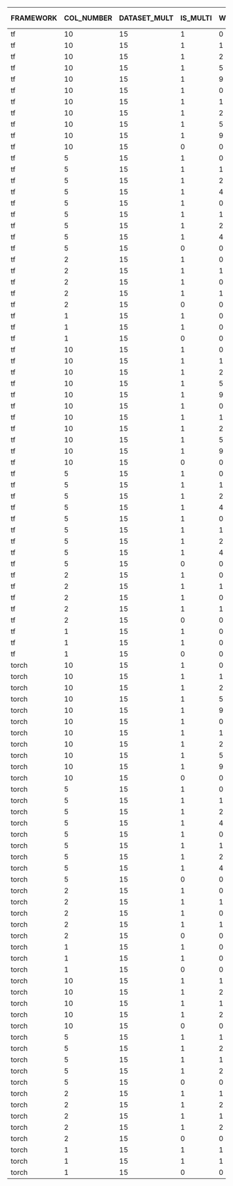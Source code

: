 | FRAMEWORK | COL_NUMBER | DATASET_MULT | IS_MULTI | WORKERS | GPU | MODE | REAL TIME | USER TIME | SYS TIME |
|-----------|------------|--------------|----------|---------|-----|------|-----------|-----------|----------|
| tf | 10 | 15 | 1 | 0 | 0 | p=c | 375,92 | 1650,71 | 559,13 |
| tf | 10 | 15 | 1 | 1 | 0 | p=c | 375,79 | 1651,44 | 557,25 |
| tf | 10 | 15 | 1 | 2 | 0 | p=c | 376,95 | 1640,79 | 562,19 |
| tf | 10 | 15 | 1 | 5 | 0 | p=c | 378,48 | 1633,50 | 563,74 |
| tf | 10 | 15 | 1 | 9 | 0 | p=c | 379,79 | 1650,59 | 571,14 |
| tf | 10 | 15 | 1 | 0 | 0 | p=c*r | 380,01 | 1651,37 | 568,48 |
| tf | 10 | 15 | 1 | 1 | 0 | p=c*r | 379,74 | 1646,64 | 571,41 |
| tf | 10 | 15 | 1 | 2 | 0 | p=c*r | 380,45 | 1648,98 | 569,50 |
| tf | 10 | 15 | 1 | 5 | 0 | p=c*r | 380,10 | 1654,54 | 567,82 |
| tf | 10 | 15 | 1 | 9 | 0 | p=c*r | 381,28 | 1653,89 | 573,48 |
| tf | 10 | 15 | 0 | 0 | 0 | p=c*r | 426,83 | 1563,19 | 243,24 |
| tf | 5 | 15 | 1 | 0 | 0 | p=c | 262,80 | 1398,94 | 361,57 |
| tf | 5 | 15 | 1 | 1 | 0 | p=c | 263,03 | 1396,75 | 360,00 |
| tf | 5 | 15 | 1 | 2 | 0 | p=c | 261,82 | 1392,07 | 357,71 |
| tf | 5 | 15 | 1 | 4 | 0 | p=c | 261,64 | 1383,59 | 357,32 |
| tf | 5 | 15 | 1 | 0 | 0 | p=c*r | 261,46 | 1388,17 | 360,87 |
| tf | 5 | 15 | 1 | 1 | 0 | p=c*r | 263,69 | 1393,35 | 359,52 |
| tf | 5 | 15 | 1 | 2 | 0 | p=c*r | 263,53 | 1391,81 | 364,90 |
| tf | 5 | 15 | 1 | 4 | 0 | p=c*r | 262,01 | 1385,22 | 364,54 |
| tf | 5 | 15 | 0 | 0 | 0 | p=c*r | 416,72 | 1536,02 | 238,88 |
| tf | 2 | 15 | 1 | 0 | 0 | p=c | 305,39 | 1556,63 | 312,91 |
| tf | 2 | 15 | 1 | 1 | 0 | p=c | 303,38 | 1557,49 | 308,89 |
| tf | 2 | 15 | 1 | 0 | 0 | p=c*r | 304,59 | 1555,95 | 308,62 |
| tf | 2 | 15 | 1 | 1 | 0 | p=c*r | 303,21 | 1554,53 | 304,89 |
| tf | 2 | 15 | 0 | 0 | 0 | p=c*r | 413,99 | 1538,92 | 236,02 |
| tf | 1 | 15 | 1 | 0 | 0 | p=c | 459,44 | 1559,04 | 264,27 |
| tf | 1 | 15 | 1 | 0 | 0 | p=c*r | 456,74 | 1554,51 | 264,29 |
| tf | 1 | 15 | 0 | 0 | 0 | p=c*r | 408,46 | 1523,19 | 229,28 |
| tf | 10 | 15 | 1 | 0 | 1 | p=c | 381,26 | 1651,82 | 572,91 |
| tf | 10 | 15 | 1 | 1 | 1 | p=c | 379,44 | 1633,20 | 564,32 |
| tf | 10 | 15 | 1 | 2 | 1 | p=c | 384,87 | 1639,08 | 570,54 |
| tf | 10 | 15 | 1 | 5 | 1 | p=c | 360,06 | 1487,72 | 513,87 |
| tf | 10 | 15 | 1 | 9 | 1 | p=c | 356,76 | 1477,99 | 508,14 |
| tf | 10 | 15 | 1 | 0 | 1 | p=c*r | 358,53 | 1512,22 | 513,84 |
| tf | 10 | 15 | 1 | 1 | 1 | p=c*r | 350,99 | 1432,05 | 496,03 |
| tf | 10 | 15 | 1 | 2 | 1 | p=c*r | 356,04 | 1480,05 | 502,19 |
| tf | 10 | 15 | 1 | 5 | 1 | p=c*r | 351,79 | 1434,04 | 497,49 |
| tf | 10 | 15 | 1 | 9 | 1 | p=c*r | 358,40 | 1497,43 | 510,11 |
| tf | 10 | 15 | 0 | 0 | 1 | p=c*r | 405,14 | 1423,20 | 190,97 |
| tf | 5 | 15 | 1 | 0 | 1 | p=c | 256,83 | 1274,32 | 338,39 |
| tf | 5 | 15 | 1 | 1 | 1 | p=c | 263,38 | 1324,72 | 353,14 |
| tf | 5 | 15 | 1 | 2 | 1 | p=c | 264,56 | 1308,89 | 351,02 |
| tf | 5 | 15 | 1 | 4 | 1 | p=c | 265,18 | 1312,90 | 350,10 |
| tf | 5 | 15 | 1 | 0 | 1 | p=c*r | 265,01 | 1307,85 | 351,54 |
| tf | 5 | 15 | 1 | 1 | 1 | p=c*r | 258,71 | 1238,52 | 335,80 |
| tf | 5 | 15 | 1 | 2 | 1 | p=c*r | 257,46 | 1220,17 | 334,30 |
| tf | 5 | 15 | 1 | 4 | 1 | p=c*r | 265,83 | 1315,36 | 353,82 |
| tf | 5 | 15 | 0 | 0 | 1 | p=c*r | 421,51 | 1515,79 | 229,63 |
| tf | 2 | 15 | 1 | 0 | 1 | p=c | 315,58 | 1542,36 | 310,63 |
| tf | 2 | 15 | 1 | 1 | 1 | p=c | 314,69 | 1538,88 | 313,60 |
| tf | 2 | 15 | 1 | 0 | 1 | p=c*r | 313,60 | 1538,97 | 309,14 |
| tf | 2 | 15 | 1 | 1 | 1 | p=c*r | 314,76 | 1541,01 | 307,52 |
| tf | 2 | 15 | 0 | 0 | 1 | p=c*r | 426,95 | 1531,86 | 238,00 |
| tf | 1 | 15 | 1 | 0 | 1 | p=c | 466,18 | 1537,51 | 264,40 |
| tf | 1 | 15 | 1 | 0 | 1 | p=c*r | 466,99 | 1541,35 | 264,79 |
| tf | 1 | 15 | 0 | 0 | 1 | p=c*r | 423,95 | 1517,26 | 236,06 |
| torch | 10 | 15 | 1 | 0 | 1 | p=c | 343,96 | 598,37 | 333,53 |
| torch | 10 | 15 | 1 | 1 | 1 | p=c | 348,90 | 599,75 | 343,95 |
| torch | 10 | 15 | 1 | 2 | 1 | p=c | 343,31 | 598,92 | 340,04 |
| torch | 10 | 15 | 1 | 5 | 1 | p=c | 342,44 | 597,60 | 337,00 |
| torch | 10 | 15 | 1 | 9 | 1 | p=c | 333,75 | 579,41 | 324,12 |
| torch | 10 | 15 | 1 | 0 | 1 | p=c*r | 328,94 | 576,70 | 320,12 |
| torch | 10 | 15 | 1 | 1 | 1 | p=c*r | 344,02 | 596,51 | 341,74 |
| torch | 10 | 15 | 1 | 2 | 1 | p=c*r | 344,03 | 598,51 | 341,87 |
| torch | 10 | 15 | 1 | 5 | 1 | p=c*r | 342,81 | 595,00 | 340,75 |
| torch | 10 | 15 | 1 | 9 | 1 | p=c*r | 343,95 | 597,45 | 341,60 |
| torch | 10 | 15 | 0 | 0 | 1 | p=c*r | 419,89 | 416,18 | 8,41 |
| torch | 5 | 15 | 1 | 0 | 1 | p=c | 250,89 | 490,13 | 177,92 |
| torch | 5 | 15 | 1 | 1 | 1 | p=c | 250,79 | 488,29 | 176,31 |
| torch | 5 | 15 | 1 | 2 | 1 | p=c | 251,69 | 488,19 | 177,41 |
| torch | 5 | 15 | 1 | 4 | 1 | p=c | 250,55 | 488,03 | 177,82 |
| torch | 5 | 15 | 1 | 0 | 1 | p=c*r | 250,08 | 485,73 | 177,69 |
| torch | 5 | 15 | 1 | 1 | 1 | p=c*r | 250,88 | 487,82 | 178,13 |
| torch | 5 | 15 | 1 | 2 | 1 | p=c*r | 250,50 | 491,00 | 177,76 |
| torch | 5 | 15 | 1 | 4 | 1 | p=c*r | 251,36 | 490,16 | 177,51 |
| torch | 5 | 15 | 0 | 0 | 1 | p=c*r | 404,44 | 401,08 | 7,95 |
| torch | 2 | 15 | 1 | 0 | 1 | p=c | 303,44 | 477,15 | 85,63 |
| torch | 2 | 15 | 1 | 1 | 1 | p=c | 303,77 | 474,24 | 86,38 |
| torch | 2 | 15 | 1 | 0 | 1 | p=c*r | 304,94 | 474,56 | 86,42 |
| torch | 2 | 15 | 1 | 1 | 1 | p=c*r | 305,53 | 477,24 | 86,58 |
| torch | 2 | 15 | 0 | 0 | 1 | p=c*r | 415,21 | 411,84 | 7,83 |
| torch | 1 | 15 | 1 | 0 | 1 | p=c | 468,56 | 439,78 | 53,78 |
| torch | 1 | 15 | 1 | 0 | 1 | p=c*r | 462,03 | 432,57 | 54,27 |
| torch | 1 | 15 | 0 | 0 | 1 | p=c*r | 402,68 | 399,21 | 7,93 |
| torch | 10 | 15 | 1 | 1 | 0 | p=c | 1200,32 | 26,76 | 35,11 |
| torch | 10 | 15 | 1 | 2 | 0 | p=c | 1200,36 | 26,41 | 34,06 |
| torch | 10 | 15 | 1 | 1 | 0 | p=c*r | 1200,33 | 26,77 | 34,88 |
| torch | 10 | 15 | 1 | 2 | 0 | p=c*r | 1200,32 | 56,16 | 94,17 |
| torch | 10 | 15 | 0 | 0 | 0 | p=c*r | 210,19 | 1917,12 | 9,66 |
| torch | 5 | 15 | 1 | 1 | 0 | p=c | 1200,28 | 19,66 | 21,37 |
| torch | 5 | 15 | 1 | 2 | 0 | p=c | 1200,27 | 20,02 | 21,11 |
| torch | 5 | 15 | 1 | 1 | 0 | p=c*r | 1200,27 | 19,91 | 21,42 |
| torch | 5 | 15 | 1 | 2 | 0 | p=c*r | 1200,28 | 19,56 | 21,14 |
| torch | 5 | 15 | 0 | 0 | 0 | p=c*r | 208,22 | 1927,63 | 8,99 |
| torch | 2 | 15 | 1 | 1 | 0 | p=c | 229,91 | 2819,64 | 84,18 |
| torch | 2 | 15 | 1 | 2 | 0 | p=c | 224,32 | 2744,05 | 79,47 |
| torch | 2 | 15 | 1 | 1 | 0 | p=c*r | 229,98 | 2834,49 | 89,45 |
| torch | 2 | 15 | 1 | 2 | 0 | p=c*r | 226,55 | 2756,54 | 84,19 |
| torch | 2 | 15 | 0 | 0 | 0 | p=c*r | 204,85 | 1910,70 | 9,61 |
| torch | 1 | 15 | 1 | 1 | 0 | p=c | 257,97 | 1947,83 | 54,85 |
| torch | 1 | 15 | 1 | 1 | 0 | p=c*r | 255,92 | 1931,08 | 53,98 |
| torch | 1 | 15 | 0 | 0 | 0 | p=c*r | 206,82 | 1931,80 | 8,89 |
